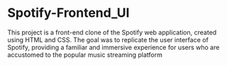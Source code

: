 # Spotify-Frontend_UI
This project is a front-end clone of the Spotify web application, created using HTML and CSS. The goal was to replicate the user interface of Spotify, providing a familiar and immersive experience for users who are accustomed to the popular music streaming platform
